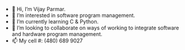 - 👋 Hi, I’m Vijay Parmar. 
- 👀 I’m interested in software program management.
- 🌱 I’m currently learning C & Python.
- 💞️ I’m looking to collaborate on ways of working to integrate software and hardware program management.  
- 📫 My cell #: (480) 689 9027
